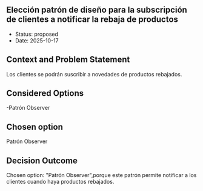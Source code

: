 ## Elección patrón de diseño para la subscripción de clientes a notificar la rebaja de productos

* Status: proposed
* Date: 2025-10-17

## Context and Problem Statement
Los clientes se podrán suscribir a novedades de productos rebajados.

## Considered Options
-Patrón Observer



## Chosen option
Patrón Observer

## Decision Outcome
Chosen option: "Patrón Observer",porque este patrón permite notificar a los clientes cuando haya productos rebajados.
